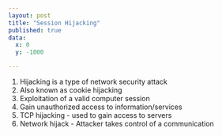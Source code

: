 ```yaml
---
layout: post
title: "Session Hijacking"
published: true
data:
  x: 0
  y: -1000

---
```


1. Hijacking is a type of network security attack
2. Also known as cookie hijacking 
3. Exploitation of a valid computer session
4. Gain unauthorized access to information/services
5. TCP hijacking - used to gain access to servers
6. Network hijack - Attacker takes control of a communication  
